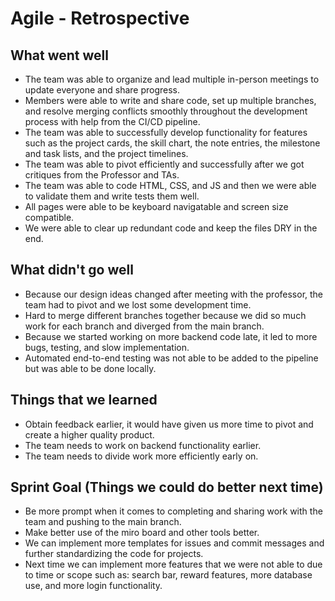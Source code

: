 # Agile - Retrospective


## What went well
- The team was able to organize and lead multiple in-person meetings to update everyone and share progress.
- Members were able to write and share code, set up multiple branches, and resolve merging conflicts smoothly throughout the development process with help from the CI/CD pipeline.
- The team was able to successfully develop functionality for features such as the project cards, the skill chart, the note entries, the milestone and task lists, and the project timelines.
- The team was able to pivot efficiently and successfully after we got critiques from the Professor and TAs.
- The team was able to code HTML, CSS, and JS and then we were able to validate them and write tests them well.
- All pages were able to be keyboard navigatable and screen size compatible.
- We were able to clear up redundant code and keep the files DRY in the end.

## What didn't go well
- Because our design ideas changed after meeting with the professor, the team had to pivot and we lost some development time.
- Hard to merge different branches together because we did so much work for each branch and diverged from the main branch.
- Because we started working on more backend code late, it led to more bugs, testing, and slow implementation.
- Automated end-to-end testing was not able to be added to the pipeline but was able to be done locally.

## Things that we learned
- Obtain feedback earlier, it would have given us more time to pivot and create a higher quality product.
- The team needs to work on backend functionality earlier.
- The team needs to divide work more efficiently early on.


## Sprint Goal (Things we could do better next time)
- Be more prompt when it comes to completing and sharing work with the team and pushing to the main branch.
- Make better use of the miro board and other tools better.
- We can implement more templates for issues and commit messages and further standardizing the code for projects.
- Next time we can implement more features that we were not able to due to time or scope such as: search bar, reward features, more database use, and more login functionality.

